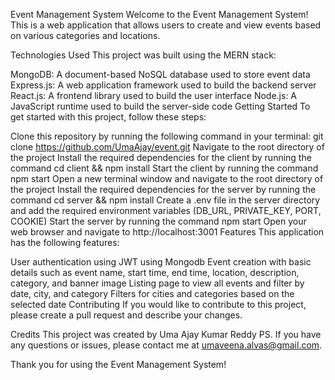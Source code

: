 Event Management System
Welcome to the Event Management System! This is a web application that allows users to create and view events based on various categories and locations.

Technologies Used
This project was built using the MERN stack:

MongoDB: A document-based NoSQL database used to store event data
Express.js: A web application framework used to build the backend server
React.js: A frontend library used to build the user interface
Node.js: A JavaScript runtime used to build the server-side code
Getting Started
To get started with this project, follow these steps:

Clone this repository by running the following command in your terminal: git clone https://github.com/UmaAjay/event.git
Navigate to the root directory of the project
Install the required dependencies for the client by running the command cd client && npm install
Start the client by running the command npm start
Open a new terminal window and navigate to the root directory of the project
Install the required dependencies for the server by running the command cd server && npm install
Create a .env file in the server directory and add the required environment variables (DB_URL, PRIVATE_KEY, PORT, COOKIE)
Start the server by running the command npm start
Open your web browser and navigate to http://localhost:3001
Features
This application has the following features:

User authentication using JWT using Mongodb
Event creation with basic details such as event name, start time, end time, location, description, category, and banner image
Listing page to view all events and filter by date, city, and category
Filters for cities and categories based on the selected date
Contributing
If you would like to contribute to this project, please create a pull request and describe your changes.

Credits
This project was created by Uma Ajay Kumar Reddy PS. If you have any questions or issues, please contact me at umaveena.alvas@gmail.com.

Thank you for using the Event Management System!
